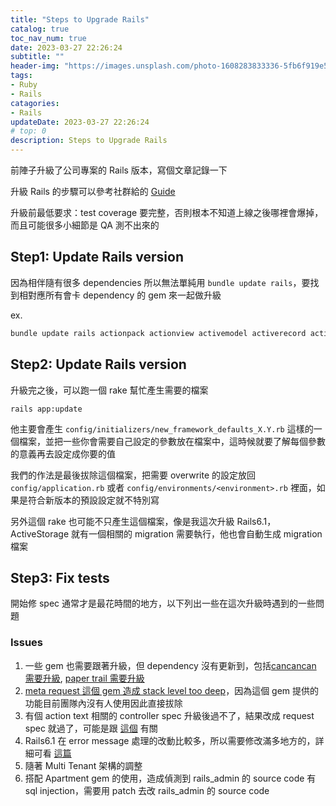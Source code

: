```yaml
---
title: "Steps to Upgrade Rails"
catalog: true
toc_nav_num: true
date: 2023-03-27 22:26:24
subtitle: ""
header-img: "https://images.unsplash.com/photo-1608283833336-5fb6f919e5ea?ixlib=rb-4.0.3&ixid=MnwxMjA3fDB8MHxwaG90by1wYWdlfHx8fGVufDB8fHx8&auto=format&fit=crop&w=1548&q=80"
tags:
- Ruby
- Rails
catagories:
- Rails
updateDate: 2023-03-27 22:26:24
# top: 0
description: Steps to Upgrade Rails
---
```


前陣子升級了公司專案的 Rails 版本，寫個文章記錄一下

升級 Rails 的步驟可以參考社群給的 [Guide](https://guides.rubyonrails.org/upgrading_ruby_on_rails.html)

升級前最低要求：test coverage 要完整，否則根本不知道上線之後哪裡會爆掉，而且可能很多小細節是 QA 測不出來的

## Step1: Update Rails version

因為相伴隨有很多 dependencies 所以無法單純用 `bundle update rails`，要找到相對應所有會卡 dependency 的 gem 來一起做升級

ex.
```bash
bundle update rails actionpack actionview activemodel activerecord activesupport railties sprockets thor bundler-audit
```

## Step2: Update Rails version

升級完之後，可以跑一個 rake 幫忙產生需要的檔案
```
rails app:update
```

他主要會產生 `config/initializers/new_framework_defaults_X.Y.rb` 這樣的一個檔案，並把一些你會需要自己設定的參數放在檔案中，這時候就要了解每個參數的意義再去設定成你要的值

我們的作法是最後拔除這個檔案，把需要 overwrite 的設定放回 `config/application.rb` 或者 `config/environments/<environment>.rb` 裡面，如果是符合新版本的預設設定就不特別寫

另外這個 rake 也可能不只產生這個檔案，像是我這次升級 Rails6.1，ActiveStorage 就有一個相關的 migration 需要執行，他也會自動生成 migration 檔案

## Step3: Fix tests

開始修 spec 通常才是最花時間的地方，以下列出一些在這次升級時遇到的一些問題

### Issues
1. 一些 gem 也需要跟著升級，但 dependency 沒有更新到，包括[cancancan 需要升級](https://github.com/CanCanCommunity/cancancan/issues/666), [paper trail 需要升級](https://github.com/paper-trail-gem/paper_trail#1a-compatibility)
2. [meta request 這個 gem 造成 stack level too deep](https://github.com/dejan/rails_panel/pull/177#issuecomment-797378347)，因為這個 gem 提供的功能目前團隊內沒有人使用因此直接拔除
3. 有個 action text 相關的 controller spec 升級後過不了，結果改成 request spec 就過了，可能是跟 [這個](https://github.com/rails/rails/pull/40222) 有關
4. Rails6.1 在 error message 處理的改動比較多，所以需要修改滿多地方的，詳細可看 [這篇](https://code.lulalala.com/2020/0531-1013.html)
5. 隨著 Multi Tenant 架構的調整
6. 搭配 Apartment gem 的使用，造成偵測到 rails_admin 的 source code 有 sql injection，需要用 patch 去改 rails_admin 的 source code